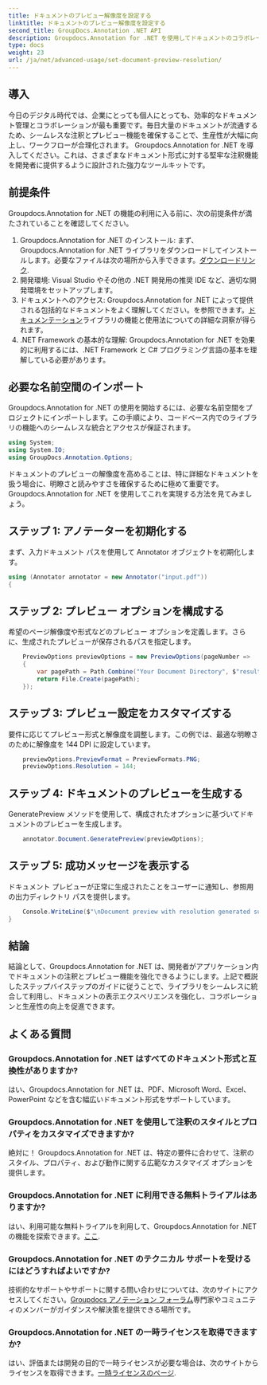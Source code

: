```yaml
---
title: ドキュメントのプレビュー解像度を設定する
linktitle: ドキュメントのプレビュー解像度を設定する
second_title: GroupDocs.Annotation .NET API
description: Groupdocs.Annotation for .NET を使用してドキュメントのコラボレーションを強化し、注釈とプレビュー機能をシームレスに合理化します。
type: docs
weight: 23
url: /ja/net/advanced-usage/set-document-preview-resolution/
---
```

## 導入
今日のデジタル時代では、企業にとっても個人にとっても、効率的なドキュメント管理とコラボレーションが最も重要です。毎日大量のドキュメントが流通するため、シームレスな注釈とプレビュー機能を確保することで、生産性が大幅に向上し、ワークフローが合理化されます。 Groupdocs.Annotation for .NET を導入してください。これは、さまざまなドキュメント形式に対する堅牢な注釈機能を開発者に提供するように設計された強力なツールキットです。
## 前提条件
Groupdocs.Annotation for .NET の機能の利用に入る前に、次の前提条件が満たされていることを確認してください。
1.  Groupdocs.Annotation for .NET のインストール: まず、Groupdocs.Annotation for .NET ライブラリをダウンロードしてインストールします。必要なファイルは次の場所から入手できます。[ダウンロードリンク](https://releases.groupdocs.com/annotation/net/).
2. 開発環境: Visual Studio やその他の .NET 開発用の推奨 IDE など、適切な開発環境をセットアップします。
3. ドキュメントへのアクセス: Groupdocs.Annotation for .NET によって提供される包括的なドキュメントをよく理解してください。を参照できます。[ドキュメンテーション](https://reference.groupdocs.com/annotation/net/)ライブラリの機能と使用法についての詳細な洞察が得られます。
4. .NET Framework の基本的な理解: Groupdocs.Annotation for .NET を効果的に利用するには、.NET Framework と C# プログラミング言語の基本を理解している必要があります。

## 必要な名前空間のインポート
Groupdocs.Annotation for .NET の使用を開始するには、必要な名前空間をプロジェクトにインポートします。この手順により、コードベース内でのライブラリの機能へのシームレスな統合とアクセスが保証されます。

```csharp
using System;
using System.IO;
using GroupDocs.Annotation.Options;
```

ドキュメントのプレビューの解像度を高めることは、特に詳細なドキュメントを扱う場合に、明瞭さと読みやすさを確保するために極めて重要です。 Groupdocs.Annotation for .NET を使用してこれを実現する方法を見てみましょう。
## ステップ 1: アノテーターを初期化する
まず、入力ドキュメント パスを使用して Annotator オブジェクトを初期化します。
```csharp
using (Annotator annotator = new Annotator("input.pdf"))
{
```
## ステップ 2: プレビュー オプションを構成する
希望のページ解像度や形式などのプレビュー オプションを定義します。さらに、生成されたプレビューが保存されるパスを指定します。
```csharp
    PreviewOptions previewOptions = new PreviewOptions(pageNumber =>
    {
        var pagePath = Path.Combine("Your Document Directory", $"result_with_resolution_{pageNumber}.png");
        return File.Create(pagePath);
    });
```
## ステップ 3: プレビュー設定をカスタマイズする
要件に応じてプレビュー形式と解像度を調整します。この例では、最適な明瞭さのために解像度を 144 DPI に設定しています。
```csharp
    previewOptions.PreviewFormat = PreviewFormats.PNG;
    previewOptions.Resolution = 144;
```
## ステップ 4: ドキュメントのプレビューを生成する
GeneratePreview メソッドを使用して、構成されたオプションに基づいてドキュメントのプレビューを生成します。
```csharp
    annotator.Document.GeneratePreview(previewOptions);
```
## ステップ 5: 成功メッセージを表示する
ドキュメント プレビューが正常に生成されたことをユーザーに通知し、参照用の出力ディレクトリ パスを提供します。
```csharp
    Console.WriteLine($"\nDocument preview with resolution generated successfully.\nCheck output in {"Your Document Directory"}.");
}
```

## 結論
結論として、Groupdocs.Annotation for .NET は、開発者がアプリケーション内でドキュメントの注釈とプレビュー機能を強化できるようにします。上記で概説したステップバイステップのガイドに従うことで、ライブラリをシームレスに統合して利用し、ドキュメントの表示エクスペリエンスを強化し、コラボレーションと生産性の向上を促進できます。
## よくある質問
### Groupdocs.Annotation for .NET はすべてのドキュメント形式と互換性がありますか?
はい、Groupdocs.Annotation for .NET は、PDF、Microsoft Word、Excel、PowerPoint などを含む幅広いドキュメント形式をサポートしています。
### Groupdocs.Annotation for .NET を使用して注釈のスタイルとプロパティをカスタマイズできますか?
絶対に！ Groupdocs.Annotation for .NET は、特定の要件に合わせて、注釈のスタイル、プロパティ、および動作に関する広範なカスタマイズ オプションを提供します。
### Groupdocs.Annotation for .NET に利用できる無料トライアルはありますか?
はい、利用可能な無料トライアルを利用して、Groupdocs.Annotation for .NET の機能を探索できます。[ここ](https://releases.groupdocs.com/).
### Groupdocs.Annotation for .NET のテクニカル サポートを受けるにはどうすればよいですか?
技術的なサポートやサポートに関する問い合わせについては、次のサイトにアクセスしてください。[Groupdocs アノテーション フォーラム](https://forum.groupdocs.com/c/annotation/10)専門家やコミュニティのメンバーがガイダンスや解決策を提供できる場所です。
### Groupdocs.Annotation for .NET の一時ライセンスを取得できますか?
はい、評価または開発の目的で一時ライセンスが必要な場合は、次のサイトからライセンスを取得できます。[一時ライセンスのページ](https://purchase.groupdocs.com/temporary-license/).